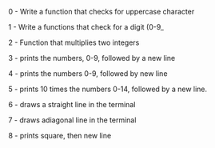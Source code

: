 0 - Write a function that checks for uppercase character

1 - Write a functions that check for a digit (0-9_

2 - Function that multiplies two integers

3 - prints the numbers, 0-9, followed by a new line

4 - prints the numbers 0-9, followed by new line

5 - prints 10 times the numbers 0-14, followed by a new line.

6 - draws a straight line in the terminal

7 - draws adiagonal  line in the terminal

8 - prints square, then new line

